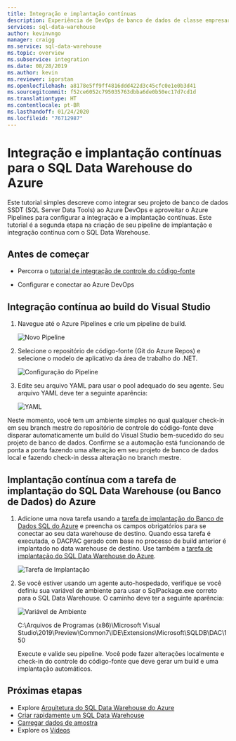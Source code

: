 ```yaml
---
title: Integração e implantação contínuas
description: Experiência de DevOps de banco de dados de classe empresarial para o SQL Data Warehouse com suporte interno para integração e implantação contínuas usando o Azure Pipelines.
services: sql-data-warehouse
author: kevinvngo
manager: craigg
ms.service: sql-data-warehouse
ms.topic: overview
ms.subservice: integration
ms.date: 08/28/2019
ms.author: kevin
ms.reviewer: igorstan
ms.openlocfilehash: a8178e5ff9ff4816ddd422d3c45cfc0e1e0b3d41
ms.sourcegitcommit: f52ce6052c795035763dbba6de0b50ec17d7cd1d
ms.translationtype: HT
ms.contentlocale: pt-BR
ms.lasthandoff: 01/24/2020
ms.locfileid: "76712987"
---
```

# <a name="continuous-integration-and-deployment-for-azure-sql-data-warehouse"></a>Integração e implantação contínuas para o SQL Data Warehouse do Azure

Este tutorial simples descreve como integrar seu projeto de banco de dados SSDT (SQL Server Data Tools) ao Azure DevOps e aproveitar o Azure Pipelines para configurar a integração e a implantação contínuas. Este tutorial é a segunda etapa na criação de seu pipeline de implantação e integração contínua com o SQL Data Warehouse. 

## <a name="before-you-begin"></a>Antes de começar

- Percorra o [tutorial de integração de controle do código-fonte](https://docs.microsoft.com/azure/sql-data-warehouse/sql-data-warehouse-source-control-integration)

- Configurar e conectar ao Azure DevOps


## <a name="continuous-integration-with-visual-studio-build"></a>Integração contínua ao build do Visual Studio

1. Navegue até o Azure Pipelines e crie um pipeline de build.

      ![Novo Pipeline](media/sql-data-warehouse-continuous-integration-and-deployment/1-new-build-pipeline.png "Novo Pipeline")

2. Selecione o repositório de código-fonte (Git do Azure Repos) e selecione o modelo de aplicativo da área de trabalho do .NET.

      ![Configuração do Pipeline](media/sql-data-warehouse-continuous-integration-and-deployment/2-pipeline-setup.png "Configuração do pipeline") 

3. Edite seu arquivo YAML para usar o pool adequado do seu agente. Seu arquivo YAML deve ter a seguinte aparência:

      ![YAML](media/sql-data-warehouse-continuous-integration-and-deployment/3-yaml-file.png "YAML")

Neste momento, você tem um ambiente simples no qual qualquer check-in em seu branch mestre do repositório de controle do código-fonte deve disparar automaticamente um build do Visual Studio bem-sucedido do seu projeto de banco de dados. Confirme se a automação está funcionando de ponta a ponta fazendo uma alteração em seu projeto de banco de dados local e fazendo check-in dessa alteração no branch mestre.


## <a name="continuous-deployment-with-the-azure-sql-data-warehouse-or-database-deployment-task"></a>Implantação contínua com a tarefa de implantação do SQL Data Warehouse (ou Banco de Dados) do Azure

1. Adicione uma nova tarefa usando a [tarefa de implantação do Banco de Dados SQL do Azure](https://docs.microsoft.com/azure/devops/pipelines/tasks/deploy/sql-azure-dacpac-deployment?view=azure-devops) e preencha os campos obrigatórios para se conectar ao seu data warehouse de destino. Quando essa tarefa é executada, o DACPAC gerado com base no processo de build anterior é implantado no data warehouse de destino. Use também a [tarefa de implantação do SQL Data Warehouse do Azure](https://marketplace.visualstudio.com/items?itemName=ms-sql-dw.SQLDWDeployment). 

      ![Tarefa de Implantação](media/sql-data-warehouse-continuous-integration-and-deployment/4-deployment-task.png "Tarefa de implantação")

2. Se você estiver usando um agente auto-hospedado, verifique se você definiu sua variável de ambiente para usar o SqlPackage.exe correto para o SQL Data Warehouse. O caminho deve ter a seguinte aparência:

      ![Variável de Ambiente](media/sql-data-warehouse-continuous-integration-and-deployment/5-environment-variable-preview.png "Variável de ambiente")

   C:\Arquivos de Programas (x86)\Microsoft Visual Studio\2019\Preview\Common7\IDE\Extensions\Microsoft\SQLDB\DAC\150  

   Execute e valide seu pipeline. Você pode fazer alterações localmente e check-in do controle do código-fonte que deve gerar um build e uma implantação automáticos.

## <a name="next-steps"></a>Próximas etapas

- Explore [Arquitetura do SQL Data Warehouse do Azure](massively-parallel-processing-mpp-architecture.md)
- [Criar rapidamente um SQL Data Warehouse](create-data-warehouse-portal.md)
- [Carregar dados de amostra](sql-data-warehouse-load-sample-databases.md)
- Explore os [Vídeos](/azure/sql-data-warehouse/sql-data-warehouse-videos)
